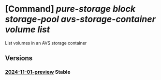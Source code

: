 # [Command] _pure-storage block storage-pool avs-storage-container volume list_

List volumes in an AVS storage container

## Versions

### [2024-11-01-preview](/Resources/mgmt-plane/L3N1YnNjcmlwdGlvbnMve30vcmVzb3VyY2Vncm91cHMve30vcHJvdmlkZXJzL3B1cmVzdG9yYWdlLmJsb2NrL3N0b3JhZ2Vwb29scy97fS9hdnNzdG9yYWdlY29udGFpbmVycy97fS92b2x1bWVz/2024-11-01-preview.xml) **Stable**

<!-- mgmt-plane /subscriptions/{}/resourcegroups/{}/providers/purestorage.block/storagepools/{}/avsstoragecontainers/{}/volumes 2024-11-01-preview -->
